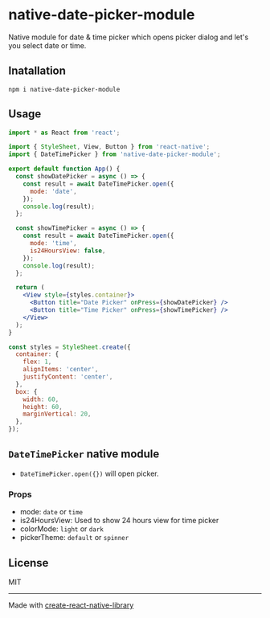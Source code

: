 # native-date-picker-module

Native module for date & time picker which opens picker dialog and let's you select date or time.

## Inatallation

```
npm i native-date-picker-module
```

## Usage

```jsx
import * as React from 'react';

import { StyleSheet, View, Button } from 'react-native';
import { DateTimePicker } from 'native-date-picker-module';

export default function App() {
  const showDatePicker = async () => {
    const result = await DateTimePicker.open({
      mode: 'date',
    });
    console.log(result);
  };

  const showTimePicker = async () => {
    const result = await DateTimePicker.open({
      mode: 'time',
      is24HoursView: false,
    });
    console.log(result);
  };

  return (
    <View style={styles.container}>
      <Button title="Date Picker" onPress={showDatePicker} />
      <Button title="Time Picker" onPress={showTimePicker} />
    </View>
  );
}

const styles = StyleSheet.create({
  container: {
    flex: 1,
    alignItems: 'center',
    justifyContent: 'center',
  },
  box: {
    width: 60,
    height: 60,
    marginVertical: 20,
  },
});
```

## `DateTimePicker` native module

- `DateTimePicker.open({})` will open picker.

### Props

- mode: `date` or `time`
- is24HoursView: Used to show 24 hours view for time picker
- colorMode: `light` or `dark`
- pickerTheme: `default` or `spinner`

## License

MIT

---

Made with [create-react-native-library](https://github.com/callstack/react-native-builder-bob)
